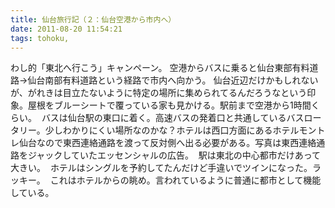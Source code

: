 ```yaml
---
title: 仙台旅行記（２：仙台空港から市内へ）
date: 2011-08-20 11:54:21
tags: tohoku, 
---
```

わし的「東北へ行こう」キャンペーン。
空港からバスに乗ると仙台東部有料道路→仙台南部有料道路という経路で市内へ向かう。
仙台近辺だけかもしれないが、がれきは目立たないように特定の場所に集められてるんだろうなという印象。屋根をブルーシートで覆っている家も見かける。駅前まで空港から1時間くらい。
<img src="http://farm7.static.flickr.com/6084/6061312395_c6599fe14f.jpg" alt="" />
バスは仙台駅の東口に着く。高速バスの発着口と共通しているバスロータリー。少しわかりにくい場所なのかな？ホテルは西口方面にあるホテルモントレ仙台なので東西連絡通路を渡って反対側へ出る必要がある。写真は東西連絡通路をジャックしていたエッセンシャルの広告。
<img src="http://farm7.static.flickr.com/6087/6061869482_227902ab97.jpg" alt="" />
駅は東北の中心都市だけあって大きい。
<img src="http://farm7.static.flickr.com/6077/6061316307_63def53d92.jpg" alt="" />
ホテルはシングルを予約してたんだけど手違いでツインになった。ラッキー。
<img src="http://farm7.static.flickr.com/6077/6061357325_b4b849f643.jpg" alt="" />
これはホテルからの眺め。言われているように普通に都市として機能している。
<img src="http://farm7.static.flickr.com/6204/6061314797_705102f359.jpg" alt="" />